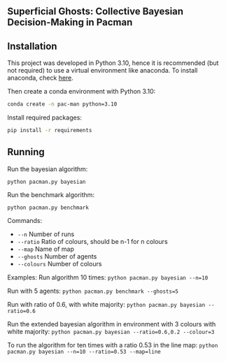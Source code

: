 ## Superficial Ghosts: Collective Bayesian Decision-Making in Pacman

## Installation
This project was developed in Python 3.10, hence it is recommended 
(but not required) to use a virtual environment like anaconda. To install anaconda,
check [here](https://docs.anaconda.com/anaconda/install/index.html).

Then create a conda environment with Python 3.10:
```bash
conda create -n pac-man python=3.10
```

Install required packages:
```bash
pip install -r requirements
```

## Running

Run the bayesian algorithm:
```
python pacman.py bayesian
```

Run the benchmark algorithm:
```
python pacman.py benchmark
```

Commands:
* ```--n```         Number of runs
* ```--ratio```     Ratio of colours, should be n-1 for n colours
* ```--map```       Name of map
* ```--ghosts```    Number of agents
* ```--colours```   Number of colours

Examples:
Run algorithm 10 times:
```python pacman.py bayesian --n=10```

Run with 5 agents:
```python pacman.py benchmark --ghosts=5```

Run with ratio of 0.6, with white majority:
```python pacman.py bayesian --ratio=0.6```

Run the extended bayesian algorithm in environment with 3 colours with white majority:
```python pacman.py bayesian --ratio=0.6,0.2 --colour=3```

To run the algorithm for ten times with a ratio 0.53 in the line map:
```python pacman.py bayesian --n=10 --ratio=0.53 --map=line ```
